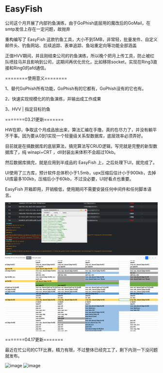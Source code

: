 # EasyFish

公司这个月开展了内部钓鱼演练，由于GoPhish底层用的魔改后的GoMail，在smtp发信上存在一定问题，故抛弃

重构编写了 EasyFish 这款钓鱼工具，大小不到5MB，非常轻，批量发件、自定义邮件头、钓鱼网站、后续追踪、表单追踪、鱼站重定向等功能全部涵盖

正值HVV期间，并且刚结束公司的钓鱼演练，所以晚个把月上传工具，防止被红队喷挂马并且影响到公司，这期间再优化优化，比如移除socket，实现在Ring3直接和Ring0的afd通信。

========使用意义========

1、替代GoPhish所有功能，GoPhish有的它都有，GoPhish没有的它也有。

2、快速实现规模化的钓鱼演练，并输出成工作成果

3、HVV | 指定目标钓鱼

=======03.21更新=======

HW在即，争取这个月成品放出来，算法汇编在手撸，真的在尽力了，并没有躺平不干事。因为要从0到1实现一个轻量级关系型数据库，底层效率必须弄好。

目前就是在搞数据库的底层算法，搞完算法写CRUD逻辑，写完就是完整的新型数据库了，纯 winapi+CRT ，dll封装出来体积不会超过10kb。

然后数据库搞完，就是应用到半成品的 EasyFish 上，之后处理下UI，就完成了。

UI使用了三方库，预计软件总体积小于1.5mb，upx压缩后估计小于900kb，去掉UI库最多100kb，压缩后小于60kb，不过没必要，UI好看点也重要。

EasyFish 开箱即用，开销极低，使用期间不需要安装任何中间件和任何脚本语言。

![image](微信图片_20220728095708.png)
![image](image.png)

=======04.17更新=======

最近在忙公司的CTF比赛，精力有限，不过整体已经完工了，剩下内测一下没问题就发布。

![image](https://user-images.githubusercontent.com/77133486/232483845-335ed90d-5069-4fee-a74d-66c768ec19d8.png)
![image](https://user-images.githubusercontent.com/77133486/232484090-309def42-032d-4a81-b9b1-ec934110f5d1.png)

